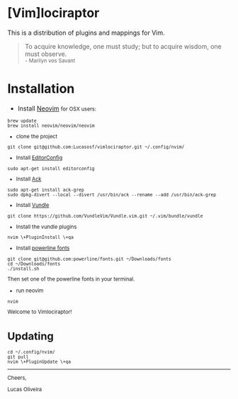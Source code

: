 [Vim]lociraptor
===============

This is a distribution of plugins and mappings for Vim.

>To acquire knowledge, one must study; but to acquire wisdom, one must observe.<br>
><small>- Marilyn vos Savant</small>

# Installation

 - Install [Neovim](https://github.com/neovim/neovim)
<small>for OSX users:
```
brew update
brew install neovim/neovim/neovim
```

 - clone the project
```
git clone git@github.com:Lucasosf/vimlociraptor.git ~/.config/nvim/
```

- Install [EditorConfig](http://editorconfig.org/)
```
sudo apt-get install editorconfig
```

- Install [Ack](http://beyondgrep.com/install/)
```
sudo apt-get install ack-grep
sudo dpkg-divert --local --divert /usr/bin/ack --rename --add /usr/bin/ack-grep
```

 - Install [Vundle](https://github.com/VundleVim/Vundle.vim)
```
git clone https://github.com/VundleVim/Vundle.vim.git ~/.vim/bundle/vundle
```

 - Install the vundle plugins
```
nvim \+PluginInstall \+qa
```

- Install [powerline fonts](https://github.com/powerline/fonts#font-families)
```
git clone git@github.com:powerline/fonts.git ~/Downloads/fonts
cd ~/Downloads/fonts
./install.sh
```
Then set one of the powerline fonts in your terminal.

- run neovim
```
nvim
```

Welcome to Vimlociraptor!

# Updating

```
cd ~/.config/nvim/
git pull
nvim \+PluginUpdate \+qa
```

---
Cheers,

Lucas Oliveira
